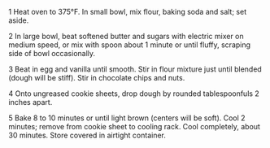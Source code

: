 1
Heat oven to 375°F. In small bowl, mix flour, baking soda and salt; set aside.

2
In large bowl, beat softened butter and sugars with electric mixer on medium speed, or mix with spoon about 1 minute or until fluffy, scraping side of bowl occasionally.

3
Beat in egg and vanilla until smooth. Stir in flour mixture just until blended (dough will be stiff). Stir in chocolate chips and nuts.

4
Onto ungreased cookie sheets, drop dough by rounded tablespoonfuls 2 inches apart.

5
Bake 8 to 10 minutes or until light brown (centers will be soft). Cool 2 minutes; remove from cookie sheet to cooling rack. Cool completely, about 30 minutes. Store covered in airtight container.
